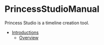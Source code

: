# PrincessStudioManual

Princess Studio is a timeline creation tool.

* [Introductions](introductions/README.md)
  - [Overview](introductions/Overview.md)